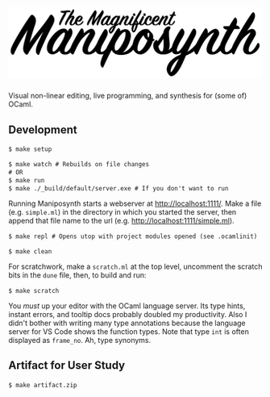 # ![The Magnificent Maniposynth](assets/maniposynth.svg)

Visual non-linear editing, live programming, and synthesis for (some of) OCaml.

## Development

```
$ make setup
```

```
$ make watch # Rebuilds on file changes
# OR
$ make run
$ make ./_build/default/server.exe # If you don't want to run
```

Running Maniposynth starts a webserver at [http://localhost:1111/](http://localhost:1111/). Make a file (e.g. `simple.ml`) in the directory in which you started the server, then append that file name to the url (e.g. [http://localhost:1111/simple.ml](http://localhost:1111/simple.ml)).

```
$ make repl # Opens utop with project modules opened (see .ocamlinit)
```

```
$ make clean
```

For scratchwork, make a  `scratch.ml` at the top level, uncomment the scratch bits in the  `dune` file, then, to build and run:

```
$ make scratch
```

You *must* up your editor with the OCaml language server. Its type hints, instant errors, and tooltip docs probably doubled my productivity. Also I didn't bother with writing many type annotations because the language server for VS Code shows the function types. Note that type `int` is often displayed as `frame_no`. Ah, type synonyms.

## Artifact for User Study

```
$ make artifact.zip
```

